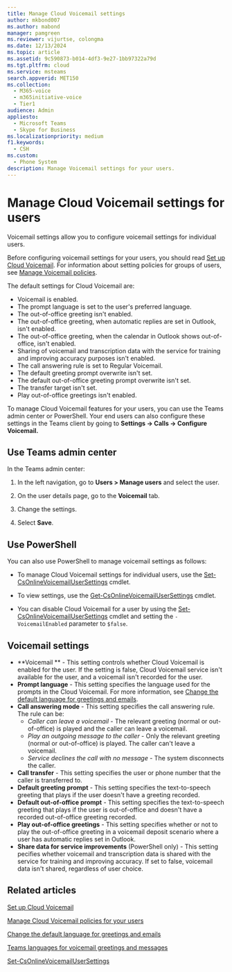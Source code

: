 ```yaml
---
title: Manage Cloud Voicemail settings
author: mkbond007
ms.author: mabond
manager: pamgreen
ms.reviewer: vijurtse, colongma
ms.date: 12/13/2024
ms.topic: article
ms.assetid: 9c590873-b014-4df3-9e27-1bb97322a79d
ms.tgt.pltfrm: cloud
ms.service: msteams
search.appverid: MET150
ms.collection: 
  - M365-voice
  - m365initiative-voice
  - Tier1
audience: Admin
appliesto: 
  - Microsoft Teams
  - Skype for Business
ms.localizationpriority: medium
f1.keywords: 
  - CSH
ms.custom: 
  - Phone System
description: Manage Voicemail settings for your users.
---
```


# Manage Cloud Voicemail settings for users

Voicemail settings allow you to configure voicemail settings for individual users.

Before configuring voicemail settings for your users, you should read [Set up Cloud Voicemail](set-up-phone-system-voicemail.md). For information about setting policies for groups of users, see [Manage Voicemail policies](manage-voicemail-policies.md).

The default settings for Cloud Voicemail are:

- Voicemail is enabled.
- The prompt language is set to the user's preferred language.
- The out-of-office greeting isn't enabled.
- The out-of-office greeting, when automatic replies are set in Outlook, isn't enabled.
- The out-of-office greeting, when the calendar in Outlook shows out-of-office, isn't enabled.
- Sharing of voicemail and transcription data with the service for training and improving accuracy purposes isn't enabled.
- The call answering rule is set to Regular Voicemail.
- The default greeting prompt overwrite isn't set.
- The default out-of-office greeting prompt overwrite isn't set.
- The transfer target isn't set.
- Play out-of-office greetings isn't enabled.

To manage Cloud Voicemail features for your users, you can use the Teams admin center or PowerShell. Your end users can also configure these settings in the Teams client by going to **Settings -> Calls -> Configure Voicemail.**

## Use Teams admin center

In the Teams admin center:

1. In the left navigation, go to **Users > Manage users** and select the user.

2. On the user details page, go to the **Voicemail** tab.

3. Change the settings.

4. Select **Save**.

## Use PowerShell

You can also use PowerShell to manage voicemail settings as follows:

- To manage Cloud Voicemail settings for individual users, use the [Set-CsOnlineVoicemailUserSettings](/powershell/module/teams/set-csonlinevoicemailusersettings) cmdlet.

- To view settings, use the [Get-CsOnlineVoicemailUserSettings](/powershell/module/teams/get-csonlinevoicemailusersettings) cmdlet.

- You can disable Cloud Voicemail for a user by using the [Set-CsOnlineVoicemailUserSettings](/powershell/module/teams/set-csonlinevoicemailusersettings) cmdlet and setting the `-VoicemailEnabled` parameter to `$false`.

## Voicemail settings

- **Voicemail  ** - This setting controls whether Cloud Voicemail is enabled for the user. If the setting is false, Cloud Voicemail service isn't available for the user, and a voicemail isn't recorded for the user.
- **Prompt language** - This setting specifies the language used for the prompts in the Cloud Voicemail. For more information, see [Change the default language for greetings and emails](change-the-default-language-for-greetings-and-emails.md).
- **Call answering mode** - This setting specifies the call answering rule. The rule can be:
  - *Caller can leave a voicemail* - The relevant greeting (normal or out-of-office) is played and the caller can leave a voicemail.
  - *Play an outgoing message to the caller* - Only the relevant greeting (normal or out-of-office) is played. The caller can't leave a voicemail.
  - *Service declines the call with no message* - The system disconnects the caller.
- **Call transfer** - This setting specifies the user or phone number that the caller is transferred to.
- **Default greeting prompt** - This setting specifies the text-to-speech greeting that plays if the user doesn't have a greeting recorded.
- **Default out-of-office prompt** - This setting specifies the text-to-speech greeting that plays if the user is out-of-office and doesn't have a recorded out-of-office greeting recorded.
- **Play out-of-office greetings** - This setting specifies whether or not to play the out-of-office greeting in a voicemail deposit scenario where a user has automatic replies set in Outlook.
- **Share data for service improvements** (PowerShell only) - This setting pecifies whether voicemail and transcription data is shared with the service for training and improving accuracy. If set to false, voicemail data isn't shared, regardless of user choice.

## Related articles

[Set up Cloud Voicemail](set-up-phone-system-voicemail.md)

[Manage Cloud Voicemail policies for your users](manage-voicemail-policies.md)

[Change the default language for greetings and emails](change-the-default-language-for-greetings-and-emails.md)

[Teams languages for voicemail greetings and messages](languages-for-voicemail-greetings-and-messages.md)

[Set-CsOnlineVoicemailUserSettings](/powershell/module/teams/set-csonlinevoicemailusersettings)
